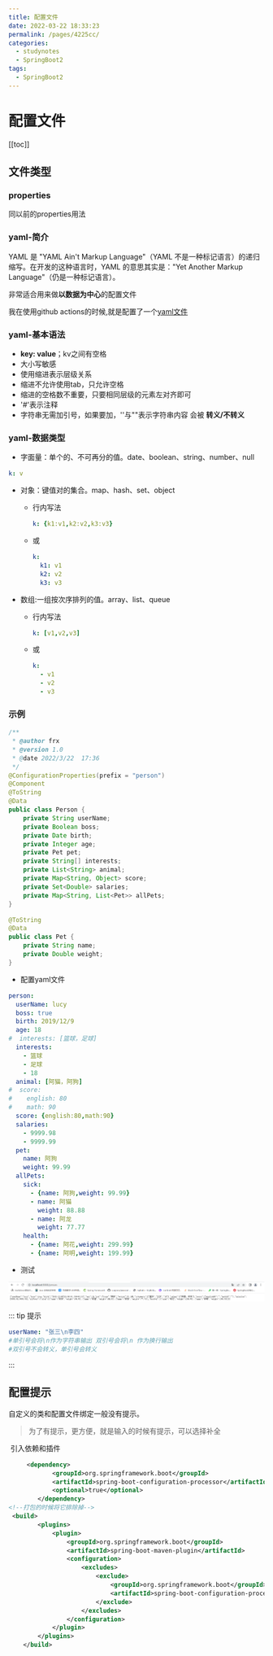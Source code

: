 ```yaml
---
title: 配置文件
date: 2022-03-22 18:33:23
permalink: /pages/4225cc/
categories:
  - studynotes
  - SpringBoot2
tags:
  - SpringBoot2
---
```

# 配置文件

[[toc]]

## 文件类型

### properties

同以前的properties用法

### yaml-简介

YAML 是 "YAML Ain't Markup Language"（YAML 不是一种标记语言）的递归缩写。在开发的这种语言时，YAML 的意思其实是："Yet Another Markup Language"（仍是一种标记语言）。 

非常适合用来做**以数据为中心**的配置文件

我在使用github actions的时候,就是配置了一个[yaml文件](https://github.com/xustudyxu/VuepressBlog/blob/master/.github/workflows/deploy.yml)

### yaml-基本语法

- **key: value**；kv之间有空格
- 大小写敏感
- 使用缩进表示层级关系
- 缩进不允许使用tab，只允许空格
- 缩进的空格数不重要，只要相同层级的元素左对齐即可
- '#'表示注释
- 字符串无需加引号，如果要加，''与""表示字符串内容 会被 **转义/不转义**

### yaml-数据类型

- 字面量：单个的、不可再分的值。date、boolean、string、number、null

```yaml
k: v
```

+ 对象：键值对的集合。map、hash、set、object 

  + 行内写法

    ```yaml
    k: {k1:v1,k2:v2,k3:v3}
    ```

  + 或

    ```yaml
    k:
      k1: v1
      k2: v2
      k3: v3
    ```

+ 数组:一组按次序排列的值。array、list、queue
  + 行内写法

    ```yaml
    k: [v1,v2,v3]
    ```

  + 或

    ```yaml
    k:
      - v1
      - v2
      - v3
    ```

### 示例

```java
/**
 * @author frx
 * @version 1.0
 * @date 2022/3/22  17:36
 */
@ConfigurationProperties(prefix = "person")
@Component
@ToString
@Data
public class Person {
    private String userName;
    private Boolean boss;
    private Date birth;
    private Integer age;
    private Pet pet;
    private String[] interests;
    private List<String> animal;
    private Map<String, Object> score;
    private Set<Double> salaries;
    private Map<String, List<Pet>> allPets;
}
```

```java
@ToString
@Data
public class Pet {
    private String name;
    private Double weight;
}
```

+ 配置yaml文件

```yaml
person:
  userName: lucy
  boss: true
  birth: 2019/12/9
  age: 18
#  interests: [篮球，足球]
  interests:
    - 篮球
    - 足球
    - 18
  animal: [阿猫，阿狗]
#  score:
#    english: 80
#    math: 90
  score: {english:80,math:90}
  salaries:
    - 9999.98
    - 9999.99
  pet:
    name: 阿狗
    weight: 99.99
  allPets:
    sick:
      - {name: 阿狗,weight: 99.99}
      - name: 阿猫
        weight: 88.88
      - name: 阿龙
        weight: 77.77
    health:
      - {name: 阿花,weight: 299.99}
      - {name: 阿明,weight: 199.99}
```

+ 测试

![1647943986898](./images/04/01.png)

::: tip 提示

```yaml
userName: "张三\n李四"
#单引号会将\n作为字符串输出 双引号会将\n 作为换行输出
#双引号不会转义，单引号会转义
```

::: 

## 配置提示

自定义的类和配置文件绑定一般没有提示。

> 为了有提示，更方便，就是输入的时候有提示，可以选择补全

​	引入依赖和插件

```xml
     <dependency>
            <groupId>org.springframework.boot</groupId>
            <artifactId>spring-boot-configuration-processor</artifactId>
            <optional>true</optional>
        </dependency>
<!--打包的时候将它排除掉-->
 <build>
        <plugins>
            <plugin>
                <groupId>org.springframework.boot</groupId>
                <artifactId>spring-boot-maven-plugin</artifactId>
                <configuration>
                    <excludes>
                        <exclude>
                            <groupId>org.springframework.boot</groupId>
                            <artifactId>spring-boot-configuration-processor</artifactId>
                        </exclude>
                    </excludes>
                </configuration>
            </plugin>
        </plugins>
    </build>
```

